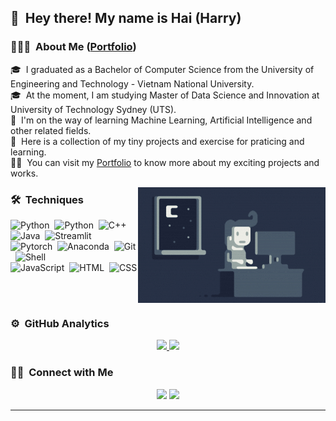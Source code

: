 <!-- <img alt="Night Coding" src="./assets/Hand%20Wave.gif" width='40' align="left"/> -->

<!-- <h2>Hey there! My name is Hai</h2> -->

## 👋 &nbsp;Hey there! My name is Hai (Harry)

### 👨🏻‍💻 &nbsp;About Me (<a href="https://hainguyen2903.github.io/gitprofile/">Portfolio</a>)

<!-- 💡 &nbsp;I like to explore new technologies and develop software solutions and quick hacks.\ -->
🎓 &nbsp;I graduated as a Bachelor of Computer Science from the University of Engineering and Technology - Vietnam National University.\
🎓 &nbsp;At the moment, I am studying Master of Data Science and Innovation at University of Technology Sydney (UTS).\
🌱 &nbsp;I'm on the way of learning Machine Learning, Artificial Intelligence and other related fields.\
💬 &nbsp;Here is a collection of my tiny projects and exercise for praticing and learning. \
👨‍💻 &nbsp;You can visit my <a href="https://hainguyen2903.github.io/HaiNguyen2903/">Portfolio</a> to know more about my exciting projects and works.

<img alt="Night Coding" src="https://raw.githubusercontent.com/AVS1508/AVS1508/master/assets/Night-Coding.gif" align="right"/>

### 🛠 &nbsp;Techniques

![Python](https://img.shields.io/badge/-Python-05122A?style=flat&logo=python)&nbsp;
![Python](https://img.shields.io/badge/-Jupyter_Notebook-05122A?style=flat&logo=jupyter)&nbsp;
![C++](https://img.shields.io/badge/-C++-05122A?style=flat&logo=C%2B%2B&logoColor=00599C)&nbsp;
![Java](https://img.shields.io/badge/-Java-05122A?style=flat&logo=java)&nbsp;
![Streamlit](https://img.shields.io/badge/-Streamlit-05122A?style=flat&logo=streamlit)&nbsp;\
![Pytorch](https://img.shields.io/badge/-Pytorch-05122A?style=flat&logo=pytorch)&nbsp;
![Anaconda](https://img.shields.io/badge/-Anaconda-05122A?style=flat&logo=anaconda)&nbsp;
![Git](https://img.shields.io/badge/-Git-05122A?style=flat&logo=git)&nbsp;
![Shell](https://img.shields.io/badge/-Shell-05122A?style=flat&logo=shell)&nbsp;\
![JavaScript](https://img.shields.io/badge/-JavaScript-05122A?style=flat&logo=javascript)&nbsp;
![HTML](https://img.shields.io/badge/-HTML-05122A?style=flat&logo=HTML5)&nbsp;
![CSS](https://img.shields.io/badge/-CSS-05122A?style=flat&logo=CSS3&logoColor=1572B6)&nbsp;

<br>

### ⚙️ &nbsp;GitHub Analytics

<!-- <p align="center">
<a href="https://github.com/AVS1508">
  <img height="180em" src="https://github-readme-stats-eight-theta.vercel.app/api?username=AVS1508&show_icons=true&theme=algolia&include_all_commits=true&count_private=true"/>
  <img height="180em" src="https://github-readme-stats-eight-theta.vercel.app/api/top-langs/?username=AVS1508&layout=compact&langs_count=8&theme=algolia"/>
</a>
</p> -->

<p align="center">
<a href="https://github.com/HaiNguyen2903">
  <img height="180em" src="https://github-readme-stats-eight-theta.vercel.app/api?username=HaiNguyen2903&show_icons=true&theme=algolia&include_all_commits=true&count_private=true"/>
  <img height="180em" src="https://github-readme-stats-eight-theta.vercel.app/api/top-langs/?username=HaiNguyen2903&layout=compact&langs_count=8&theme=algolia"/>
</a>
</p>

### 🤝🏻 &nbsp;Connect with Me

<p align="center">
<a href="https://www.linkedin.com/in/nguyenphuchai/"><img src="https://img.shields.io/badge/-Nguyen%20Phuc%20Hai-0077B5?style=flat&logo=Linkedin&logoColor=white"/></a>
<a href="mailto:hainguyen29031412@gmail.com"><img src="https://img.shields.io/badge/-hainguyen29031412@gmail.com-D14836?style=flat&logo=Gmail&logoColor=white"/></a>
</p>

-----
